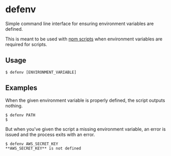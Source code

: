 defenv
======

Simple command line interface for ensuring environment variables are defined.

This is meant to be used with [npm scripts](https://docs.npmjs.com/misc/scripts) when environment variables are required for scripts.

## Usage

```terminal
$ defenv [ENVIRONMENT_VARIABLE]
```

## Examples

When the given environment variable is properly defined, the script outputs nothing.

```terminal
$ defenv PATH
$
```

But when you've given the script a missing environment variable, an error is issued and the process exits with an error.

```terminal
$ defenv AWS_SECRET_KEY
**AWS_SECRET_KEY** is not defined
```


